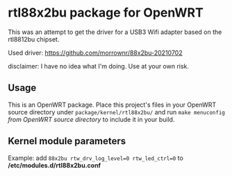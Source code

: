 # rtl88x2bu package for OpenWRT
This was an attempt to get the driver for a USB3 Wifi adapter based on the rtl8812bu chipset.
  
Used driver: https://github.com/morrownr/88x2bu-20210702  
  
disclaimer: I have no idea what I'm doing. Use at your own risk.

## Usage
This is an OpenWRT package. Place this project's files in your OpenWRT source directory under `package/kernel/rtl88x2bu/` and run `make menuconfig` *from OpenWRT source directory* to include it in your build.  

## Kernel module parameters
Example: add ``88x2bu rtw_drv_log_level=0 rtw_led_ctrl=0`` to **/etc/modules.d/rtl88x2bu.conf**
